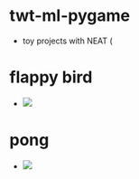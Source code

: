 # twt-ml-pygame
  - toy projects with NEAT (

# flappy bird
  - ![](https://github.com/alfredtruong/twt-ml-pygame/flappybird_ai.gif)

# pong
  - ![](https://github.com/alfredtruong/twt-ml-pygame/pong_ai.gif)
